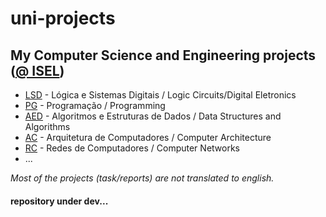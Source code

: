 # uni-projects
## My Computer Science and Engineering projects ([@ ISEL](https://www.isel.pt/))

* [LSD](https://github.com/roby2014/uni-projects/tree/master/LSD) - Lógica e Sistemas Digitais  /  Logic Circuits/Digital Eletronics
* [PG](https://github.com/roby2014/uni-projects/tree/master/PG) - Programação  /  Programming
* [AED](https://github.com/roby2014/uni-projects/tree/master/AED) - Algoritmos e Estruturas de Dados  /  Data Structures and Algorithms
* [AC](https://github.com/roby2014/uni-projects/tree/master/AC) - Arquitetura de Computadores  /  Computer Architecture
* [RC](https://github.com/roby2014/uni-projects/tree/master/RC) - Redes de Computadores  /  Computer Networks
* ... 

*Most of the projects (task/reports) are not translated to english.*
#### repository under dev...
